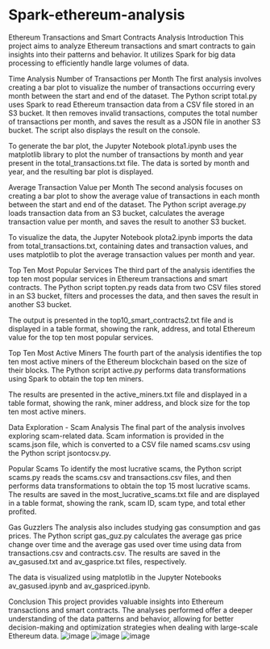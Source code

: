 # Spark-ethereum-analysis
Ethereum Transactions and Smart Contracts Analysis
Introduction
This project aims to analyze Ethereum transactions and smart contracts to gain insights into their patterns and behavior. It utilizes Spark for big data processing to efficiently handle large volumes of data.

Time Analysis
Number of Transactions per Month
The first analysis involves creating a bar plot to visualize the number of transactions occurring every month between the start and end of the dataset. The Python script total.py uses Spark to read Ethereum transaction data from a CSV file stored in an S3 bucket. It then removes invalid transactions, computes the total number of transactions per month, and saves the result as a JSON file in another S3 bucket. The script also displays the result on the console.

To generate the bar plot, the Jupyter Notebook plota1.ipynb uses the matplotlib library to plot the number of transactions by month and year present in the total_transactions.txt file. The data is sorted by month and year, and the resulting bar plot is displayed.

Average Transaction Value per Month
The second analysis focuses on creating a bar plot to show the average value of transactions in each month between the start and end of the dataset. The Python script average.py loads transaction data from an S3 bucket, calculates the average transaction value per month, and saves the result to another S3 bucket.

To visualize the data, the Jupyter Notebook plota2.ipynb imports the data from total_transactions.txt, containing dates and transaction values, and uses matplotlib to plot the average transaction values per month and year.

Top Ten Most Popular Services
The third part of the analysis identifies the top ten most popular services in Ethereum transactions and smart contracts. The Python script topten.py reads data from two CSV files stored in an S3 bucket, filters and processes the data, and then saves the result in another S3 bucket.

The output is presented in the top10_smart_contracts2.txt file and is displayed in a table format, showing the rank, address, and total Ethereum value for the top ten most popular services.

Top Ten Most Active Miners
The fourth part of the analysis identifies the top ten most active miners of the Ethereum blockchain based on the size of their blocks. The Python script active.py performs data transformations using Spark to obtain the top ten miners.

The results are presented in the active_miners.txt file and displayed in a table format, showing the rank, miner address, and block size for the top ten most active miners.

Data Exploration - Scam Analysis
The final part of the analysis involves exploring scam-related data. Scam information is provided in the scams.json file, which is converted to a CSV file named scams.csv using the Python script jsontocsv.py.

Popular Scams
To identify the most lucrative scams, the Python script scams.py reads the scams.csv and transactions.csv files, and then performs data transformations to obtain the top 15 most lucrative scams. The results are saved in the most_lucrative_scams.txt file and are displayed in a table format, showing the rank, scam ID, scam type, and total ether profited.

Gas Guzzlers
The analysis also includes studying gas consumption and gas prices. The Python script gas_guz.py calculates the average gas price change over time and the average gas used over time using data from transactions.csv and contracts.csv. The results are saved in the av_gasused.txt and av_gasprice.txt files, respectively.

The data is visualized using matplotlib in the Jupyter Notebooks av_gasused.ipynb and av_gaspriced.ipynb.

Conclusion
This project provides valuable insights into Ethereum transactions and smart contracts. The analyses performed offer a deeper understanding of the data patterns and behavior, allowing for better decision-making and optimization strategies when dealing with large-scale Ethereum data.
![image](https://github.com/GitWithNeeraj/Spark-ethereum-analysis/assets/84373485/9781f6ef-e708-4d9b-b170-8bd0cda24f09)
![image](https://github.com/GitWithNeeraj/Spark-ethereum-analysis/assets/84373485/e2ed981a-a169-45a9-aa27-0e5d12972123)
![image](https://github.com/GitWithNeeraj/Spark-ethereum-analysis/assets/84373485/779bd390-8954-49c4-8a38-4cea722dcd6a)
